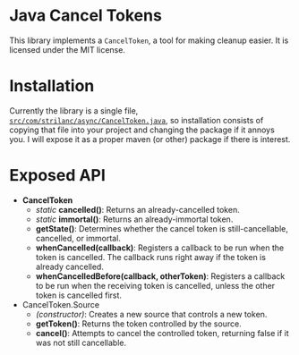 Java Cancel Tokens
==================

This library implements a `CancelToken`, a tool for making cleanup easier. It is licensed under the MIT license.

Installation
============

Currently the library is a single file, [`src/com/strilanc/async/CancelToken.java`](https://github.com/Strilanc/Java-Cancel-Tokens/blob/master/src/com/strilanc/async/CancelToken.java), so installation consists of copying that file into your project and changing the package if it annoys you. I will expose it as a proper maven (or other) package if there is interest.

Exposed API
===========

- **CancelToken**
  - *static* **cancelled()**: Returns an already-cancelled token.
  - *static* **immortal()**: Returns an already-immortal token.
  - **getState()**: Determines whether the cancel token is still-cancellable, cancelled, or immortal.
  - **whenCancelled(callback)**: Registers a callback to be run when the token is cancelled. The callback runs right away if the token is already cancelled.
  - **whenCancelledBefore(callback, otherToken)**: Registers a callback to be run when the receiving token is cancelled, unless the other token is cancelled first.
- CancelToken.Source
  - *(constructor)*: Creates a new source that controls a new token.
  - **getToken()**: Returns the token controlled by the source.
  - **cancel()**: Attempts to cancel the controlled token, returning false if it was not still cancellable.
